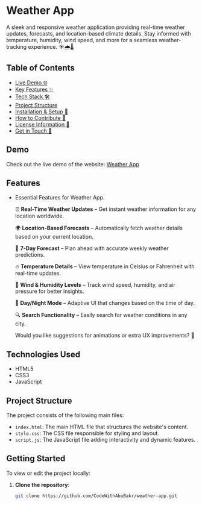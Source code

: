 # Weather App
A sleek and responsive weather application providing real-time weather updates, forecasts, and location-based climate details. Stay informed with temperature, humidity, wind speed, and more for a seamless weather-tracking experience. ☀️🌧️🌡️

## Table of Contents
- [Live Demo 🌐](#demo)
- [Key Features ✨](#features)
- [Tech Stack 🛠️](#technologies-used)
- [Project Structure](#project-structure)
- [Installation & Setup 🚀](#getting-started)
- [How to Contribute 🤝](#contributing)
- [License Information 📜](#license)
- [Get in Touch 📩](#contact)

## Demo
Check out the live demo of the website: [Weather App](https://codewithabubakr.github.io/weather-app/)

## Features
- Essential Features for Weather App.

   ⏰ **Real-Time Weather Updates** – Get instant weather information for any location worldwide.
   
   🌍 **Location-Based Forecasts** – Automatically fetch weather details based on your current location.

   📅 **7-Day Forecast** – Plan ahead with accurate weekly weather predictions.

   🔥 **Temperature Details** – View temperature in Celsius or Fahrenheit with real-time updates.

   💨 **Wind & Humidity Levels** – Track wind speed, humidity, and air pressure for better insights.

   🌙 **Day/Night Mode** – Adaptive UI that changes based on the time of day.
   
   🔍 **Search Functionality** – Easily search for weather conditions in any city.

   Would you like suggestions for animations or extra UX improvements? 🚀 

## Technologies Used
- HTML5
- CSS3
- JavaScript 

## Project Structure
The project consists of the following main files:

- `index.html`: The main HTML file that structures the website's content.
- `style.css`: The CSS file responsible for styling and layout.
- `script.js`: The JavaScript file adding interactivity and dynamic features.

## Getting Started
To view or edit the project locally:

1. **Clone the repository**:
   ```bash
   git clone https://github.com/CodeWithAbuBakr/weather-app.git
